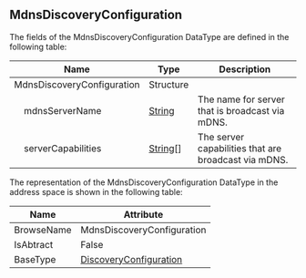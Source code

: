 <!-- datatype -->
## MdnsDiscoveryConfiguration
<!-- end of description -->
The fields of the MdnsDiscoveryConfiguration DataType are defined in the following table:  

|Name|Type|Description|
|---|---|---|
|MdnsDiscoveryConfiguration|Structure||
|&nbsp;&nbsp;&nbsp;&nbsp;mdnsServerName|[String](../../../Part3/DataTypes/String/readme.md)|The name for server that is broadcast via mDNS.|
|&nbsp;&nbsp;&nbsp;&nbsp;serverCapabilities|[String](../../../Part3/DataTypes/String/readme.md)[]|The server capabilities that are broadcast via mDNS.|

The representation of the MdnsDiscoveryConfiguration DataType in the address space is shown in the following table:  

|Name|Attribute|
|---|---|
|BrowseName|MdnsDiscoveryConfiguration|
|IsAbtract|False|
|BaseType|[DiscoveryConfiguration](../../../Part4/DataTypes/DiscoveryConfiguration/readme.md)|

